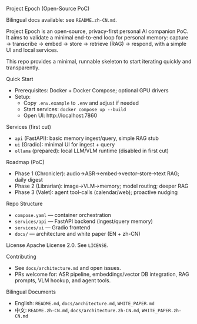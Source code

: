 Project Epoch (Open-Source PoC)

Bilingual docs available: see `README.zh-CN.md`.

Project Epoch is an open-source, privacy-first personal AI companion PoC. It aims to validate a minimal end-to-end loop for personal memory: capture → transcribe → embed → store → retrieve (RAG) → respond, with a simple UI and local services.

This repo provides a minimal, runnable skeleton to start iterating quickly and transparently.

Quick Start
- Prerequisites: Docker + Docker Compose; optional GPU drivers
- Setup:
  - Copy `.env.example` to `.env` and adjust if needed
  - Start services: `docker compose up --build`
  - Open UI: http://localhost:7860

Services (first cut)
- `api` (FastAPI): basic memory ingest/query, simple RAG stub
- `ui` (Gradio): minimal UI for ingest + query
- `ollama` (prepared): local LLM/VLM runtime (disabled in first cut)

Roadmap (PoC)
- Phase 1 (Chronicler): audio→ASR→embed→vector-store→text RAG; daily digest
- Phase 2 (Librarian): image→VLM→memory; model routing; deeper RAG
- Phase 3 (Valet): agent tool-calls (calendar/web); proactive nudging

Repo Structure
- `compose.yaml` — container orchestration
- `services/api` — FastAPI backend (ingest/query memory)
- `services/ui` — Gradio frontend
- `docs/` — architecture and white paper (EN + zh-CN)

License
Apache License 2.0. See `LICENSE`.

Contributing
- See `docs/architecture.md` and open issues.
- PRs welcome for: ASR pipeline, embeddings/vector DB integration, RAG prompts, VLM hookup, and agent tools.

Bilingual Documents
- English: `README.md`, `docs/architecture.md`, `WHITE_PAPER.md`
- 中文: `README.zh-CN.md`, `docs/architecture.zh-CN.md`, `WHITE_PAPER.zh-CN.md`
